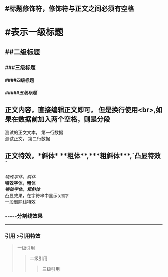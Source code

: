 ## #标题修饰符，修饰符与正文之间必须有空格

# #表示一级标题
## ##二级标题
### ###三级标题
#### ####四级标题
##### #####五级标题

## 正文内容，直接编辑正文即可， 但是换行使用\<br\>,如果在数据前加入两个空格，则是分段
     
测试的正文文本，  第一行数据<br>
测试正文， 第二行数据

## 正文特效，\*斜体\* \*\*粗体\*\*,\*\*\*粗斜体\*\*\*,\`凸显特效\`

  *特殊字体，斜体*<br>
  **特效字体，粗体**<br>
  ***特效字体，粗斜体***<br>
  凸显效果，在字符串中显示`关键字`<br>
  ~~一段删除线特效~~	

### \-\-\-\-\-分割线效果

-----

### 引用 \>引用特效
> 一级引用
>> 二级引用
>>> 三级引用

